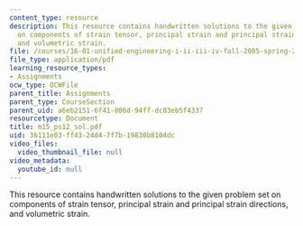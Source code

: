 ```yaml
---
content_type: resource
description: This resource contains handwritten solutions to the given problem set
  on components of strain tensor, principal strain and principal strain directions,
  and volumetric strain.
file: /courses/16-01-unified-engineering-i-ii-iii-iv-fall-2005-spring-2006/36111e03ff4324d47f7b19830b8104dc_m15_ps12_sol.pdf
file_type: application/pdf
learning_resource_types:
- Assignments
ocw_type: OCWFile
parent_title: Assignments
parent_type: CourseSection
parent_uid: a6eb2151-6f41-806d-94ff-dc83eb5f4337
resourcetype: Document
title: m15_ps12_sol.pdf
uid: 36111e03-ff43-24d4-7f7b-19830b8104dc
video_files:
  video_thumbnail_file: null
video_metadata:
  youtube_id: null
---
```

This resource contains handwritten solutions to the given problem set on components of strain tensor, principal strain and principal strain directions, and volumetric strain.